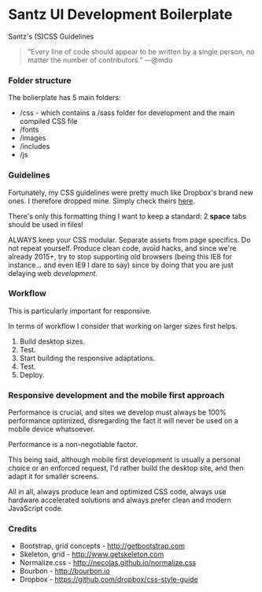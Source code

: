 # Santz UI Development Boilerplate

Santz's (S)CSS Guidelines

> “Every line of code should appear to be written by a single person, no matter the number of contributors.” —@mdo


### Folder structure

The bolierplate has 5 main folders:
 * /css - which contains a /sass folder for development and the main compiled CSS file
 * /fonts
 * /images
 * /includes
 * /js


### Guidelines

Fortunately, my CSS guidelines were pretty much like Dropbox's brand new ones. I therefore dropped mine. Simply check theirs [here](https://github.com/dropbox/css-style-guide).

There's only this formatting thing I want to keep a standard: 2 **space** tabs should be used in files!

ALWAYS keep your CSS modular. Separate assets from page specifics. Do not repeat yourself. Produce clean code, avoid hacks, and since we're already 2015+, try to stop supporting old browsers (being this IE8 for instance... and even IE9 I dare to say) since by doing that you are just delaying web *development*.


### Workflow

This is particularly important for responsive.

In terms of workflow I consider that working on larger sizes first helps.

 1. Build desktop sizes.
 2. Test.
 3. Start building the responsive adaptations.
 4. Test.
 5. Deploy.


### Responsive development and the mobile first approach

Performance is crucial, and sites we develop must always be 100% performance optimized, disregarding the fact it will never be used on a mobile device whatsoever.

Performance is a non-negotiable factor.

This being said, although mobile first development is usually a personal choice or an enforced request, I'd rather build the desktop site, and then adapt it for smaller screens.

All in all, always produce lean and optimized CSS code, always use hardware accelerated solutions and always prefer clean and modern JavaScript code.


### Credits

 - Bootstrap, grid concepts - http://getbootstrap.com
 - Skeleton, grid - http://www.getskeleton.com
 - Normalize.css - http://necolas.github.io/normalize.css
 - Bourbon - http://bourbon.io
 - Dropbox - https://github.com/dropbox/css-style-guide
